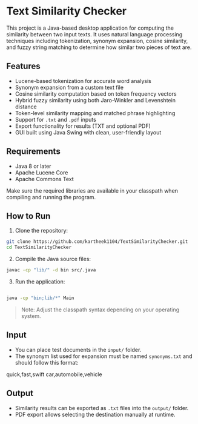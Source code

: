 # Text Similarity Checker

This project is a Java-based desktop application for computing the similarity between two input texts. It uses natural language processing techniques including tokenization, synonym expansion, cosine similarity, and fuzzy string matching to determine how similar two pieces of text are.

## Features

- Lucene-based tokenization for accurate word analysis
- Synonym expansion from a custom text file
- Cosine similarity computation based on token frequency vectors
- Hybrid fuzzy similarity using both Jaro-Winkler and Levenshtein distance
- Token-level similarity mapping and matched phrase highlighting
- Support for `.txt` and `.pdf` inputs
- Export functionality for results (TXT and optional PDF)
- GUI built using Java Swing with clean, user-friendly layout



## Requirements

- Java 8 or later
- Apache Lucene Core
- Apache Commons Text

Make sure the required libraries are available in your classpath when compiling and running the program.

## How to Run

1. Clone the repository:
```bash
git clone https://github.com/kartheek1104/TextSimilarityChecker.git
cd TextSimilarityChecker
```


2. Compile the Java source files:
```bash
javac -cp "lib/" -d bin src/.java
```


3. Run the application:

```bash

java -cp "bin;lib/*" Main
```



> Note: Adjust the classpath syntax depending on your operating system.

## Input

- You can place test documents in the `input/` folder.
- The synonym list used for expansion must be named `synonyms.txt` and should follow this format:

quick,fast,swift
car,automobile,vehicle


## Output

- Similarity results can be exported as `.txt` files into the `output/` folder.
- PDF export allows selecting the destination manually at runtime.
